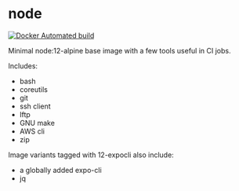 # node

[![Docker Automated build](https://img.shields.io/docker/build/countingup/node.svg)](https://hub.docker.com/r/countingup/node/builds/)

Minimal node:12-alpine base image with a few tools useful in CI jobs.

Includes:
 - bash
 - coreutils
 - git
 - ssh client
 - lftp
 - GNU make
 - AWS cli
 - zip

Image variants tagged with 12-expocli also include:
 - a globally added expo-cli
 - jq
